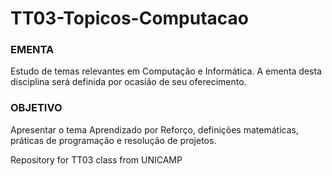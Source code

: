 # TT03-Topicos-Computacao

### EMENTA

Estudo de temas relevantes em Computação e Informática. A
ementa desta disciplina será definida por ocasião de seu
oferecimento.

### OBJETIVO

Apresentar o tema Aprendizado por Reforço, definições
matemáticas, práticas de programação e resolução de projetos.

Repository for TT03 class from UNICAMP
